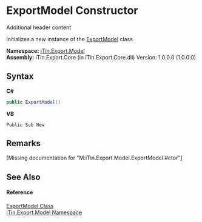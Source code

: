 # ExportModel Constructor 
Additional header content 

Initializes a new instance of the <a href="ff3f8d5d-9bb7-2235-58c5-0d8358e85c80">ExportModel</a> class

**Namespace:**&nbsp;<a href="ef57ffcc-e95e-b212-5a46-9aa6f5a3511f">iTin.Export.Model</a><br />**Assembly:**&nbsp;iTin.Export.Core (in iTin.Export.Core.dll) Version: 1.0.0.0 (1.0.0.0)

## Syntax

**C#**<br />
``` C#
public ExportModel()
```

**VB**<br />
``` VB
Public Sub New
```


## Remarks
\[Missing <remarks> documentation for "M:iTin.Export.Model.ExportModel.#ctor"\]

## See Also


#### Reference
<a href="ff3f8d5d-9bb7-2235-58c5-0d8358e85c80">ExportModel Class</a><br /><a href="ef57ffcc-e95e-b212-5a46-9aa6f5a3511f">iTin.Export.Model Namespace</a><br />